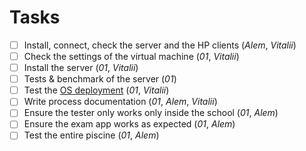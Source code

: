 # Tasks

-   [ ] Install, connect, check the server and the HP clients (_Alem_, _Vitalii_)
-   [ ] Check the settings of the virtual machine (_01_, _Vitalii_)
-   [ ] Install the server (_01_, _Vitalii_)
-   [ ] Tests & benchmark of the server (_01_)
-   [ ] Test the [OS deployment](https://github.com/01-edu/public/blob/master/docs/os-deployment.md) (_01_, _Vitalii_)
-   [ ] Write process documentation (_01_, _Alem_, _Vitalii_)
-   [ ] Ensure the tester only works only inside the school (_01_, _Alem_)
-   [ ] Ensure the exam app works as expected (_01_, _Alem_)
-   [ ] Test the entire piscine (_01_, _Alem_)
